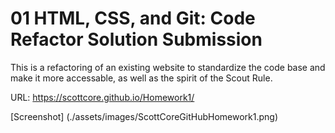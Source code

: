 # 01 HTML, CSS, and Git: Code Refactor Solution Submission

This is a refactoring of an existing website to standardize the code base and make it more accessable, as well as the spirit of the Scout Rule.

URL: https://scottcore.github.io/Homework1/

[Screenshot] (./assets/images/ScottCoreGitHubHomework1.png)
